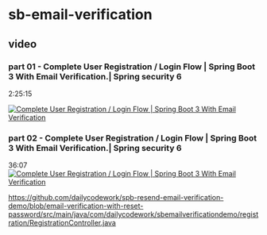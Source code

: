 # sb-email-verification

## video
### part 01 - Complete User Registration / Login Flow | Spring Boot 3 With Email Verification.| Spring security 6
2:25:15

[![Complete User Registration / Login Flow | Spring Boot 3 With Email Verification](https://i.imgur.com/c66cNMl.png)](https://www.youtube.com/watch?v=7bIx4B5XhIA "Complete User Registration / Login Flow | Spring Boot 3 With Email Verification.| Spring security 6")


### part 02 - Complete User Registration / Login Flow | Spring Boot 3 With Email Verification.| Spring security 6
36:07
[![Complete User Registration / Login Flow | Spring Boot 3 With Email Verification](https://i.imgur.com/dq5TALy.png)](https://www.youtube.com/watch?v=_zbfs0_4dbE "Complete User Registration / Login Flow | Spring Boot 3 With Email Verification.| Spring security 6")

https://github.com/dailycodework/spb-resend-email-verification-demo/blob/email-verification-with-reset-password/src/main/java/com/dailycodework/sbemailverificationdemo/registration/RegistrationController.java